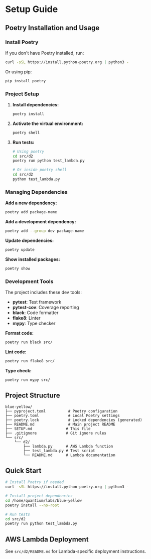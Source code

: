 # Setup Guide

## Poetry Installation and Usage

### Install Poetry

If you don't have Poetry installed, run:

```bash
curl -sSL https://install.python-poetry.org | python3 -
```

Or using pip:

```bash
pip install poetry
```

### Project Setup

1. **Install dependencies:**

   ```bash
   poetry install
   ```

2. **Activate the virtual environment:**

   ```bash
   poetry shell
   ```

3. **Run tests:**

   ```bash
   # Using poetry
   cd src/d2
   poetry run python test_lambda.py

   # Or inside poetry shell
   cd src/d2
   python test_lambda.py
   ```

### Managing Dependencies

**Add a new dependency:**

```bash
poetry add package-name
```

**Add a development dependency:**

```bash
poetry add --group dev package-name
```

**Update dependencies:**

```bash
poetry update
```

**Show installed packages:**

```bash
poetry show
```

### Development Tools

The project includes these dev tools:

- **pytest**: Test framework
- **pytest-cov**: Coverage reporting
- **black**: Code formatter
- **flake8**: Linter
- **mypy**: Type checker

**Format code:**

```bash
poetry run black src/
```

**Lint code:**

```bash
poetry run flake8 src/
```

**Type check:**

```bash
poetry run mypy src/
```

## Project Structure

```
blue-yellow/
├── pyproject.toml          # Poetry configuration
├── poetry.toml             # Local Poetry settings
├── poetry.lock             # Locked dependencies (generated)
├── README.md               # Main project README
├── SETUP.md               # This file
├── .gitignore             # Git ignore rules
└── src/
    └── d2/
        ├── lambda.py      # AWS Lambda function
        ├── test_lambda.py # Test script
        └── README.md      # Lambda documentation
```

## Quick Start

```bash
# Install Poetry if needed
curl -sSL https://install.python-poetry.org | python3 -

# Install project dependencies
cd /home/quantium/labs/blue-yellow
poetry install --no-root

# Run tests
cd src/d2
poetry run python test_lambda.py
```

## AWS Lambda Deployment

See `src/d2/README.md` for Lambda-specific deployment instructions.
